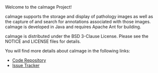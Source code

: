 Welcome to the caImage Project!

caImage supports the storage and display of pathology images as well as the capture of and search for annotations associated with those images. caImage is developed in Java and requires Apache Ant for building.

caImage is distributed under the BSD 3-Clause License. Please see the NOTICE and LICENSE files for details.

You will find more details about caImage in the following links:

* [Code Repository](https://github.com/NCIP/caimage)
* [Issue Tracker](https://tracker.nci.nih.gov/browse/CAIMAGE)

